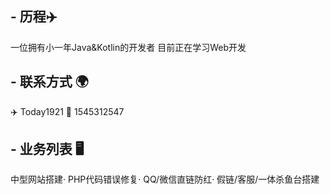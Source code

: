 ## - 历程✈️
   一位拥有小一年Java&Kotlin的开发者
   目前正在学习Web开发
## - 联系方式 🌍
   ✈️ Today1921
   🐧 1545312547
## - 业务列表 🖥️
   中型网站搭建·
   PHP代码错误修复·
   QQ/微信直链防红·
   假链/客服/一体杀鱼台搭建
    
